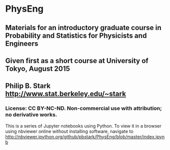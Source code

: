 # PhysEng
## Materials for an introductory graduate course in Probability and Statistics for Physicists and Engineers
## Given first as a short course at University of Tokyo, August 2015
## Philip B. Stark http://www.stat.berkeley.edu/~stark

### License: CC BY-NC-ND.  Non-commercial use with attribution; no derivative works.

This is a series of Jupyter notebooks using Python.
To view it in a browser using nbviewer online without installing software,
navigate to http://nbviewer.ipython.org/github/pbstark/PhysEng/blob/master/index.ipynb